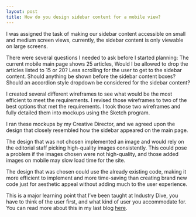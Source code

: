 ```yaml
---
layout: post
title: How do you design sidebar content for a mobile view?
---
```


I was assigned the task of making our sidebar content accessible on small and medium screen views, currently, the sidebar content is only viewable on large screens.

There were several questions I needed to ask before I started planning:
The current mobile main page shows 25 articles, Would I be allowed to drop the articles listed to 15 or 20? Less scrolling for the user to get to the sidebar content.
Should anything be shown before the sidebar content boxes?
Should an accordion style dropdown be considered for the sidebar content?

I created several different wireframes to see what would be the most efficient to meet the requirements. I revised those wireframes to two of the best options that met the requirements. I took those two wireframes and fully detailed them into mockups using the Sketch program.

I ran these mockups by my Creative Director, and we agreed upon the design that closely resembled how the sidebar appeared on the main page.  

The design that was not chosen implemented an image and would rely on the editorial staff picking high-quality images consistently. This could pose a problem if the images chosen were not high-quality, and those added images on mobile may slow load time for the site.

The design that was chosen could use the already existing code, making it more efficient to implement and more time-saving than creating brand new code just for aesthetic appeal without adding much to the user experience.

This is a major learning point that I’ve been taught at Industry Dive, you have to think of the user first, and what kind of user you accommodate for. You can read more about this in my last blog [here](http://www.jhugheswebdev.com/user-interface-design/).
